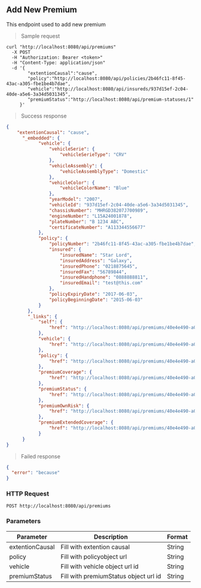 ## Add New Premium

This endpoint used to add new premium

> Sample request

```shell
curl "http://localhost:8080/api/premiums"
  -X POST
  -H "Authorization: Bearer <token>"
  -H "Content-Type: application/json"
  -d '{
        "extentionCausal":"cause",
        "policy":"http://localhost:8080/api/policies/2b46fc11-8f45-43ac-a305-fbe1be4b7dae",
        "vehicle":"http://localhost:8080/api/insureds/937d15ef-2c04-40de-a5e6-3a34d5031345",
        "premiumStatus":"http://localhost:8080/api/premium-statuses/1"
     }'
```

> Success response

```json
{
    "extentionCausal": "cause",
      "_embedded": {
            "vehicle": {
                "vehicleSerie": {
                    "vehicleSerieType": "CRV"
                },
                "vehicleAssembly": {
                    "vehicleAssemblyType": "Domestic"
                },
                "vehicleColor": {
                    "vehicleColorName": "Blue"
                },
                "yearModel": "2007",
                "vehicleId": "937d15ef-2c04-40de-a5e6-3a34d5031345",
                "chassisNumber": "MHRGD38207J700989",
                "engineNumber": "L15A24001878",
                "plateNumber": "B 1234 ABC",
                "certificateNumber": "A113344556677"
            },
            "policy": {
                "policyNumber": "2b46fc11-8f45-43ac-a305-fbe1be4b7dae",
                "insured": {
                    "insuredName": "Star Lord",
                    "insuredAddress": "Galaxy",
                    "insuredPhone": "0218875645",
                    "insuredFax": "56789844",
                    "insuredHandphone": "0888888811",
                    "insuredEmail": "test@this.com"
                },
                "policyExpiryDate": "2017-06-03",
                "policyBeginningDate": "2015-06-03"
            }
        },
        "_links": {
            "self": {
                "href": "http://localhost:8080/api/premiums/40e4e490-a0e8-4983-b3bb-adc7e0192d00"
            },
            "vehicle": {
                "href": "http://localhost:8080/api/premiums/40e4e490-a0e8-4983-b3bb-adc7e0192d00/vehicle"
            },
            "policy": {
                "href": "http://localhost:8080/api/premiums/40e4e490-a0e8-4983-b3bb-adc7e0192d00/policy"
            },
            "premiumCoverage": {
                "href": "http://localhost:8080/api/premiums/40e4e490-a0e8-4983-b3bb-adc7e0192d00/premiumCoverage"
            },
            "premiumStatus": {
                "href": "http://localhost:8080/api/premiums/40e4e490-a0e8-4983-b3bb-adc7e0192d00/premiumStatus"
            },
            "premiumOwnRisk": {
                "href": "http://localhost:8080/api/premiums/40e4e490-a0e8-4983-b3bb-adc7e0192d00/premiumOwnRisk"
            },
            "premiumExtendedCoverage": {
                "href": "http://localhost:8080/api/premiums/40e4e490-a0e8-4983-b3bb-adc7e0192d00/premiumExtendedCoverage"
            }
      }
}
```

> Failed response

```json
{
  "error": "because"
}
```

### HTTP Request

`POST http://localhost:8080/api/premiums`

### Parameters

Parameter | Description | Format
--------- | ----------- | ------
extentionCausal | Fill with extention causal | String
policy | Fill with policyobject url  | String
vehicle | Fill with vehicle object url id | String
premiumStatus | Fill with premiumStatus object url id | String
